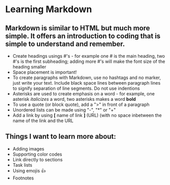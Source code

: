 # Learning Markdown
## Markdown is similar to HTML but much more simple. It offers an introduction to coding that is simple to understand and remember.
- Create headings usings #'s - for example one # is the main heading, two #'s is the first subheading; adding more #'s will make the font size of the heading smaller
- Space placement is important!
- To create paragraphs with Markdown, use no hashtags and no marker, just write your text. Include black space lines between paragraph lines to signify separation of line segments. Do not use indentions
- Asterisks are used to create emphasis on a word - for example, one asterisk *italicizes* a word, two asterisks makes a word **bold**
- To use a quote (or block quote), add a ">" in front of a paragraph 
- Unordered lists can be made using "-", "*" or "+"
- Add a link by using **[** name of link **]** (URL) (with no space inbetween the name of the link and the URL
## Things I want to learn more about:
- Adding images
- Supporting color codes
- Link directly to sections
- Task lists
- Using emojis :+1:
- Footnotes

